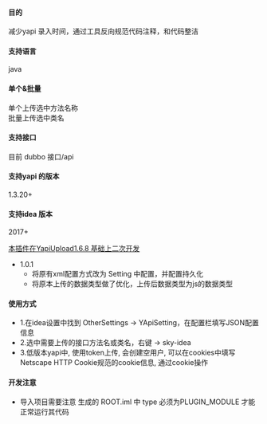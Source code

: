 
#### 目的
减少yapi 录入时间，通过工具反向规范代码注释，和代码整洁

#### 支持语言
java

#### 单个&批量

单个上传选中方法名称 <br>
批量上传选中类名 <br>

#### 支持接口
目前 dubbo 接口/api

#### 支持yapi 的版本
1.3.20+

#### 支持idea 版本
2017+

<a href="https://github.com/diwand/YapiIdeaUploadPlugin">本插件在YapiUpload1.6.8 基础上二次开发</a> <br>
- 1.0.1 
   - 将原有xml配置方式改为 Setting 中配置，并配置持久化  <br>
   - 将原本上传的数据类型做了优化，上传后数据类型为js的数据类型  <br>


#### 使用方式
   - 1.在idea设置中找到 OtherSettings -> YApiSetting，在配置栏填写JSON配置信息 <br>
   - 2.选中需要上传的接口方法名或类名，右键 -> sky-idea  <br>
   - 3.低版本yapi中, 使用token上传, 会创建空用户, 可以在cookies中填写Netscape HTTP Cookie规范的cookie信息, 通过cookie操作

#### 开发注意
   - 导入项目需要注意 生成的 ROOT.iml 中 type 必须为PLUGIN_MODULE 才能正常运行其代码
